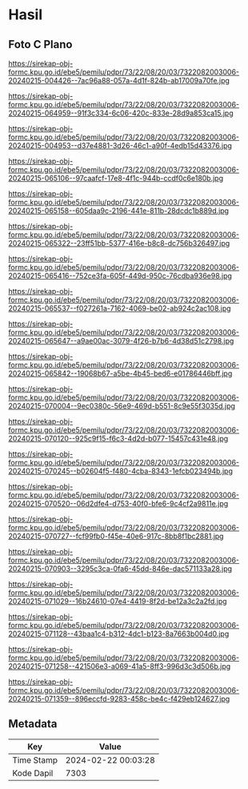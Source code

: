 # Hasil

## Foto C Plano

https://sirekap-obj-formc.kpu.go.id/ebe5/pemilu/pdpr/73/22/08/20/03/7322082003006-20240215-004426--7ac96a88-057a-4d1f-824b-ab17009a70fe.jpg

https://sirekap-obj-formc.kpu.go.id/ebe5/pemilu/pdpr/73/22/08/20/03/7322082003006-20240215-064959--91f3c334-6c06-420c-833e-28d9a853ca15.jpg

https://sirekap-obj-formc.kpu.go.id/ebe5/pemilu/pdpr/73/22/08/20/03/7322082003006-20240215-004953--d37e4881-3d26-46c1-a90f-4edb15d43376.jpg

https://sirekap-obj-formc.kpu.go.id/ebe5/pemilu/pdpr/73/22/08/20/03/7322082003006-20240215-065106--97caafcf-17e8-4f1c-944b-ccdf0c6e180b.jpg

https://sirekap-obj-formc.kpu.go.id/ebe5/pemilu/pdpr/73/22/08/20/03/7322082003006-20240215-065158--605daa9c-2196-441e-811b-28dcdc1b889d.jpg

https://sirekap-obj-formc.kpu.go.id/ebe5/pemilu/pdpr/73/22/08/20/03/7322082003006-20240215-065322--23ff51bb-5377-416e-b8c8-dc756b326497.jpg

https://sirekap-obj-formc.kpu.go.id/ebe5/pemilu/pdpr/73/22/08/20/03/7322082003006-20240215-065416--752ce3fa-605f-449d-950c-76cdba936e98.jpg

https://sirekap-obj-formc.kpu.go.id/ebe5/pemilu/pdpr/73/22/08/20/03/7322082003006-20240215-065537--f027261a-7162-4069-be02-ab924c2ac108.jpg

https://sirekap-obj-formc.kpu.go.id/ebe5/pemilu/pdpr/73/22/08/20/03/7322082003006-20240215-065647--a9ae00ac-3079-4f26-b7b6-4d38d51c2798.jpg

https://sirekap-obj-formc.kpu.go.id/ebe5/pemilu/pdpr/73/22/08/20/03/7322082003006-20240215-065842--19068b67-a5be-4b45-bed6-e01786446bff.jpg

https://sirekap-obj-formc.kpu.go.id/ebe5/pemilu/pdpr/73/22/08/20/03/7322082003006-20240215-070004--9ec0380c-56e9-469d-b551-8c9e55f3035d.jpg

https://sirekap-obj-formc.kpu.go.id/ebe5/pemilu/pdpr/73/22/08/20/03/7322082003006-20240215-070120--925c9f15-f6c3-4d2d-b077-15457c431e48.jpg

https://sirekap-obj-formc.kpu.go.id/ebe5/pemilu/pdpr/73/22/08/20/03/7322082003006-20240215-070245--b02604f5-f480-4cba-8343-1efcb023494b.jpg

https://sirekap-obj-formc.kpu.go.id/ebe5/pemilu/pdpr/73/22/08/20/03/7322082003006-20240215-070520--06d2dfe4-d753-40f0-bfe6-9c4cf2a9811e.jpg

https://sirekap-obj-formc.kpu.go.id/ebe5/pemilu/pdpr/73/22/08/20/03/7322082003006-20240215-070727--fcf99fb0-f45e-40e6-917c-8bb8f1bc2881.jpg

https://sirekap-obj-formc.kpu.go.id/ebe5/pemilu/pdpr/73/22/08/20/03/7322082003006-20240215-070903--3295c3ca-0fa6-45dd-846e-dac571133a28.jpg

https://sirekap-obj-formc.kpu.go.id/ebe5/pemilu/pdpr/73/22/08/20/03/7322082003006-20240215-071029--16b24610-07e4-4419-8f2d-be12a3c2a2fd.jpg

https://sirekap-obj-formc.kpu.go.id/ebe5/pemilu/pdpr/73/22/08/20/03/7322082003006-20240215-071128--43baa1c4-b312-4dc1-b123-8a7663b004d0.jpg

https://sirekap-obj-formc.kpu.go.id/ebe5/pemilu/pdpr/73/22/08/20/03/7322082003006-20240215-071258--421506e3-a069-41a5-8ff3-996d3c3d506b.jpg

https://sirekap-obj-formc.kpu.go.id/ebe5/pemilu/pdpr/73/22/08/20/03/7322082003006-20240215-071359--896eccfd-9283-458c-be4c-f429eb124627.jpg


## Metadata

| Key        | Value               |
| ---------- | ------------------- |
| Time Stamp | 2024-02-22 00:03:28 |
| Kode Dapil | 7303                |



